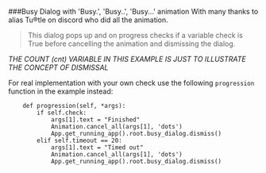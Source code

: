 ###Busy Dialog with 'Busy.', 'Busy..', 'Busy...' animation
With many thanks to alias Tu®tle on discord who did all the animation.

> This dialog pops up and on progress checks if a variable check 
> is True before cancelling the animation and dismissing the dialog.

*THE COUNT (cnt) VARIABLE IN THIS EXAMPLE IS JUST TO ILLUSTRATE THE CONCEPT OF DISMISSAL*

For real implementation with your own check use the following `progression` function in the example instead:
```
    def progression(self, *args):
        if self.check:
            args[1].text = "Finished"
            Animation.cancel_all(args[1], 'dots')
            App.get_running_app().root.busy_dialog.dismiss()
        elif self.timeout == 20:
            args[1].text = "Timed out"
            Animation.cancel_all(args[1], 'dots')
            App.get_running_app().root.busy_dialog.dismiss()
```